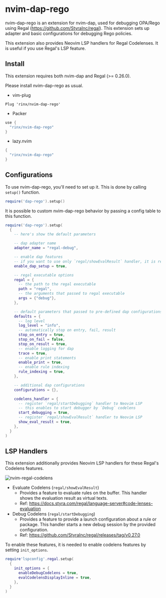 # nvim-dap-rego

nvim-dap-rego is an extension for nvim-dap, used for debugging OPA/Rego using Regal (https://github.com/StyraInc/regal).
This extension sets up adapter and basic configurations for debugging Rego policies.

This extension also provides Neovim LSP handlers for Regal Codelenses.
It is useful if you use Regal's LSP feature.

## Install

This extension requires both nvim-dap and Regal (>= 0.26.0).

Please install nvim-dap-rego as usual.

- vim-plug

```vim
Plug 'rinx/nvim-dap-rego'
```

- Packer

```lua
use {
  "rinx/nvim-dap-rego"
}
```

- lazy.nvim

```lua
{
  "rinx/nvim-dap-rego"
}
```

## Configurations

To use nvim-dap-rego, you'll need to set up it.
This is done by calling `setup()` function.

```lua
require('dap-rego').setup()
```

It is possible to custom nvim-dap-rego behavior by passing a config table to this function.

```lua
require('dap-rego').setup(
  {
    -- here's show the default parameters

    -- dap adapter name
    adapter_name = "regal-debug",

    -- enable dap features
    -- if you want to use only `regal/showEvalResult` handler, it is recommended to set it to false
    enable_dap_setup = true,

    -- regal executable options
    regal = {
      -- the path to the regal executable
      path = "regal",
      -- the arguments that passed to regal executable
      args = {"debug"},
    },

    -- default parameters that passed to pre-defined dap configurations
    defaults = {
      -- log level
      log_level = "info",
      -- automatically stop on entry, fail, result
      stop_on_entry = true,
      stop_on_fail = false,
      stop_on_result = true,
      -- enable logging for dap
      trace = true,
      -- enable print statements
      enable_print = true,
      -- enable rule indexing
      rule_indexing = true,
    },

    -- additional dap configurations
    configurations = {},

    codelens_handler = {
      -- register `regal/startDebugging` handler to Neovim LSP
      -- this enables to start debugger by `Debug` codelens
      start_debugging = true,
      -- register `regal/showEvalResult` handler to Neovim LSP
      show_eval_result = true,
    },
  }
)
```

## LSP Handlers

This extension additionally provides Neovim LSP handlers for these Regal's Codelens features.

![nvim-regal-codelens](https://github.com/user-attachments/assets/582162c5-de4c-42f0-bbff-12d106ac53d1)

- Evaluate Codelens (`regal/showEvalResult`)
    - Provides a feature to evaluate rules on the buffer.
      This handler shows the evaluation result as virtual texts.
    - Ref: https://docs.styra.com/regal/language-server#code-lenses-evaluation
- Debug Codelens (`regal/startDebugging`)
    - Provides a feature to provide a launch configuration about a rule or package.
      This handler starts a new debug session by the provided configuration.
    - Ref: https://github.com/StyraInc/regal/releases/tag/v0.27.0

To enable these features, it is needed to enable codelens features by setting `init_options`.

```lua
require'lspconfig'.regal.setup(
  {
    init_options = {
      enableDebugCodelens = true,
      evalCodelensDisplayInline = true,
    },
  }
)
```
